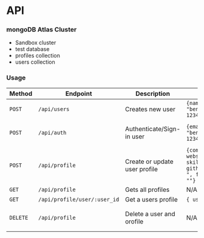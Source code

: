 # API

### mongoDB Atlas Cluster

- Sandbox cluster
- test database
- profiles collection
- users collection

### Usage

| Method   | Endpoint                     | Description                   | Body/Params                                                                                                                            | Request Headers                                                                        | Sample Response                                 |
| -------- | ---------------------------- | ----------------------------- | -------------------------------------------------------------------------------------------------------------------------------------- | -------------------------------------------------------------------------------------- | ----------------------------------------------- |
| `POST`   | `/api/users`                 | Creates new user              | `{name: "Ben Gee",email: "bengee@gmail.com",password: 123456}`                                                                         | N/A                                                                                    | `{token: "995fbba524b378b7e5cf7e076168ffd0?s"}` |
| `POST`   | `/api/auth`                  | Authenticate/Sign-in user     | `{email: "bengee@gmail.com",password: 123456}`                                                                                         | `{Content-Type: "application/json, x-auth-token: "995fbba524b378b7e5cf7e076168ffd0" }` | `{token: "995fbba524b378b7e5cf7e076168ffd0?s"}` |
| `POST`   | `/api/profile`               | Create or update user profile | `{company: "", status: "", website: "", location: "", skills: "", bio: "", githubusername: "", twitter: ", facebook: "", youtube: ""}` | `{Content-Type: "application/json, x-auth-token: "995fbba524b378b7e5cf7e076168ffd0" }` | `{token: "995fbba524b378b7e5cf7e076168ffd0?s"}` |
| `GET`    | `/api/profile`               | Gets all profiles             | N/A                                                                                                                                    | N/A                                                                                    | `[{...}, {...}]`                                |
| `GET`    | `/api/profile/user/:user_id` | Get a users profile           | `{ user: req.params.user_id }`                                                                                                         | N/A                                                                                    | `[{...}]`                                       |
| `DELETE` | `/api/profile`               | Delete a user and orofile     | N/A                                                                                                                                    | `{Content-Type: "application/json, x-auth-token: "995fbba524b378b7e5cf7e076168ffd0" }` | `{ msg: "User deleted"}`                        |
